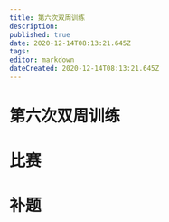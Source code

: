 ```yaml
---
title: 第六次双周训练
description: 
published: true
date: 2020-12-14T08:13:21.645Z
tags: 
editor: markdown
dateCreated: 2020-12-14T08:13:21.645Z
---
```


# 第六次双周训练
# 比赛


# 补题





